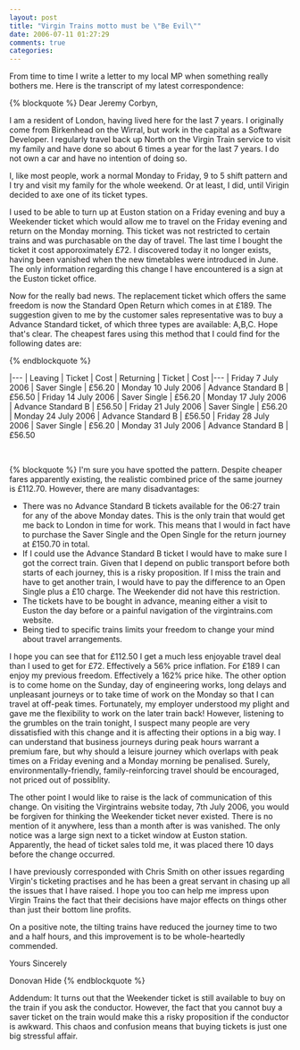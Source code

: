 ```yaml
---
layout: post
title: "Virgin Trains motto must be \"Be Evil\""
date: 2006-07-11 01:27:29
comments: true
categories:
---
```


From time to time I write a letter to my local MP when something really bothers me. Here is the transcript of my latest correspondence:

{% blockquote %}
Dear Jeremy Corbyn,

I am a resident of London, having lived here for the last 7 years. I originally come from Birkenhead on the Wirral, but work in the capital as a Software Developer. I regularly travel back up North on the Virgin Train service to visit my family and have done so about 6 times a year for the last 7 years. I do not own a car and have no intention of doing so.

I, like most people, work a normal Monday to Friday, 9 to 5 shift pattern and I try and visit my family for the whole weekend. Or at least, I did, until Virigin decided to axe one of its ticket types.

I used to be able to turn up at Euston station on a Friday evening and buy a Weekender ticket which would allow me to travel on the Friday evening and return on the Monday morning. This ticket was not restricted to certain trains and was purchasable on the day of travel. The last time I bought the ticket it cost apporoximately £72. I discovered today it no longer exists, having been vanished when the new timetables were introduced in June. The only information regarding this change I have encountered is a sign at the Euston ticket office.

Now for the really bad news. The replacement ticket which offers the same freedom is now the Standard Open Return which comes in at £189. The suggestion given to me by the customer sales representative was to buy a Advance Standard  ticket, of which three types are available: A,B,C. Hope that's clear. The cheapest fares using this method that I could find for the following dates are:

{% endblockquote %}

|---
| Leaving | Ticket | Cost | Returning | Ticket | Cost
|---
| Friday 7 July 2006 | Saver Single | £56.20 | Monday 10 July 2006 | Advance Standard B | £56.50
| Friday 14 July 2006 | Saver Single | £56.20 | Monday 17 July 2006 | Advance Standard B | £56.50
| Friday 21 July 2006 | Saver Single | £56.20 | Monday 24 July 2006 | Advance Standard B | £56.50
| Friday 28 July 2006 | Saver Single | £56.20 | Monday 31 July 2006 | Advance Standard B | £56.50

<br/>

{% blockquote %}
I'm sure you have spotted the pattern. Despite cheaper fares apparently existing, the realistic combined price of the same journey is £112.70. However, there are many disadvantages:

* There was no Advance Standard B tickets available for the 06:27 train for any of the above Monday dates. This is the only train that would get me back to London in time for work. This means that I would in fact have to purchase the Saver Single and the Open Single for the return journey at £150.70 in total.
* If I could use the Advance Standard B ticket I would have to make sure I got the correct train. Given that I depend on public transport before both starts of each journey, this is a risky proposition. If I miss the train and have to get another train, I would have to pay the difference to an Open Single plus a £10 charge. The Weekender did not have this restriction.
* The tickets have to be bought in advance, meaning either a visit to Euston the day before or a painful navigation of the virgintrains.com website.
* Being tied to specific trains limits your freedom to change your mind about travel arrangements.

I hope you can see that for £112.50 I get a much less enjoyable travel deal than I used to get for £72. Effectively a 56% price inflation. For £189 I can enjoy my previous freedom. Effectively a 162% price hike. The other option is to come home on the Sunday, day of engineering works, long delays and unpleasant journeys or to take time of work on the Monday so that I can travel at off-peak times. Fortunately, my employer understood my plight and gave me the flexibility to work on the later train back! However, listening to the grumbles on the train tonight, I suspect many people are very dissatisfied with this change and it is affecting their options in a big way. I can understand that business journeys during peak hours warrant a premium fare, but why should a leisure journey which overlaps with peak times on a Friday evening and a Monday morning be penalised. Surely, environmentally-friendly, family-reinforcing travel should be encouraged, not priced out of possiblity. 

The other point I would like to raise is the lack of communication of this change. On visiting the Virgintrains website today, 7th July 2006, you would be forgiven for thinking the Weekender ticket never existed. There is no mention of it anywhere, less than a month after is was vanished. The only notice was a large sign next to a ticket window at Euston station. Apparently, the head of ticket sales told me, it was placed there 10 days before the change occurred.

I have previously corresponded with Chris Smith on other issues regarding Virgin's ticketing practises and he has been a great servant in chasing up all the issues that I have raised. I hope you too can help me impress upon Virgin Trains the fact that their decisions have major effects on things other than just their bottom line profits.

On a positive note, the tilting trains have reduced the journey time to two and a half hours, and this improvement is to be whole-heartedly commended.

Yours Sincerely

Donovan Hide
{% endblockquote %}



Addendum: It turns out that the Weekender ticket is still available to buy on the train if you ask the conductor. However, the fact that you cannot buy a saver ticket on the train would make this a risky proposition if the conductor is awkward. This chaos and confusion means that buying tickets is just one big stressful affair.
